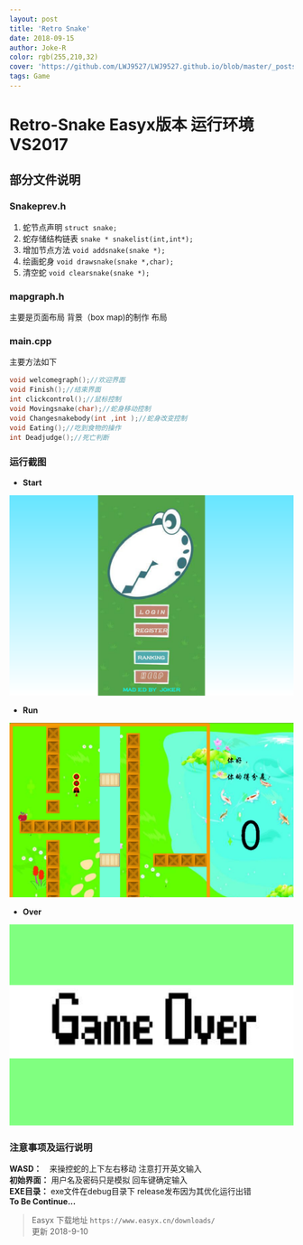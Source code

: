 ```yaml
---
layout: post
title: 'Retro Snake'
date: 2018-09-15
author: Joke-R
color: rgb(255,210,32)
cover: 'https://github.com/LWJ9527/LWJ9527.github.io/blob/master/_posts/resource/over.png?raw=true'
tags: Game
---
```

# **Retro-Snake**  Easyx版本 运行环境VS2017

## 部分文件说明

### **Snakeprev.h**  

1. 蛇节点声明 ```struct snake;```
2. 蛇存储结构链表 ```snake * snakelist(int,int*);```
3. 增加节点方法 ```void addsnake(snake *);```
4. 绘画蛇身 ```void drawsnake(snake *,char);```
5. 清空蛇 ```void clearsnake(snake *);```

### **mapgraph.h**

主要是页面布局 背景（box map)的制作 布局

### **main.cpp**

主要方法如下

```c++
void welcomegraph();//欢迎界面
void Finish();//结束界面
int clickcontrol();//鼠标控制
void Movingsnake(char);//蛇身移动控制
void Changesnakebody(int ,int );//蛇身改变控制
void Eating();//吃到食物的操作
int Deadjudge();//死亡判断
```

### 运行截图

- **Start**  

![Start](../_posts/resource/start.png)

- **Run**

![Run](./resource/run.png)

- **Over**

![Over](./resource/over.png)

### 注意事项及运行说明

**WASD：**　来操控蛇的上下左右移动 注意打开英文输入  
**初始界面：** 用户名及密码只是模拟 回车键确定输入  
**EXE目录：** exe文件在debug目录下 release发布因为其优化运行出错  
**To Be Continue...**
> Easyx 下载地址 `https://www.easyx.cn/downloads/`  
> 更新 2018-9-10
